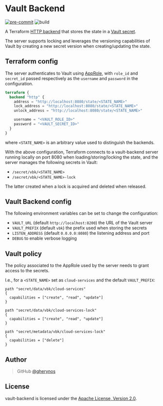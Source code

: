# Vault Backend

[![pre-commit](https://img.shields.io/badge/pre--commit-enabled-brightgreen?logo=pre-commit&logoColor=white)](https://github.com/pre-commit/pre-commit)
![build](https://github.com/gherynos/vault-backend/workflows/build/badge.svg)

A Terraform [HTTP backend](https://www.terraform.io/docs/backends/types/http.html) that stores the state in a [Vault secret](https://www.vaultproject.io/docs/secrets/kv/kv-v2).

The server supports locking and leverages the versioning capabilities of Vault by creating a new secret version when creating/updating the state.

## Terraform config

The server authenticates to Vault using [AppRole](https://www.vaultproject.io/docs/auth/approle), with `role_id` and `secret_id` passed respectively as the `username` and `password` in the configuration.

```terraform
terraform {
  backend "http" {
    address = "http://localhost:8080/state/<STATE_NAME>"
    lock_address = "http://localhost:8080/state/<STATE_NAME>"
    unlock_address = "http://localhost:8080/state/<STATE_NAME>"

    username = "<VAULT_ROLE_ID>"
    password = "<VAULT_SECRET_ID>"
  }
}
```

where `<STATE_NAME>` is an arbitrary value used to distinguish the backends.

With the above configuration, Terraform connects to a vault-backend server running locally on port 8080 when loading/storing/locking the state, and the server manages the following secrets in Vault:

- `/secret/vbk/<STATE_NAME>`
- `/secret/vbk/<STATE_NAME>-lock`

The latter created when a lock is acquired and deleted when released.

## Vault Backend config

The following environment variables can be set to change the configuration:

- `VAULT_URL` (default `http://localhost:8200`) the URL of the Vault server
- `VAULT_PREFIX` (default `vbk`) the prefix used when storing the secrets
- `LISTEN_ADDRESS` (default `0.0.0.0:8080`) the listening address and port
- `DEBUG` to enable verbose logging

## Vault policy

The policy associated to the AppRole used by the server needs to grant access to the secrets.

I.e., for a `<STATE_NAME>` set as `cloud-services` and the default `VAULT_PREFIX`:

```vault
path "secret/data/vbk/cloud-services"
{
  capabilities = ["create", "read", "update"]
}

path "secret/data/vbk/cloud-services-lock"
{
  capabilities = ["create", "read", "update"]
}

path "secret/metadata/vbk/cloud-services-lock"
{
  capabilities = ["delete"]
}
```

## Author

> GitHub [@gherynos](https://github.com/gherynos)

## License

vault-backend is licensed under the [Apache License, Version 2.0](http://www.apache.org/licenses/LICENSE-2.0).
